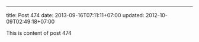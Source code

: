 ---
title: Post 474
date: 2013-09-16T07:11:11+07:00
updated: 2012-10-09T02:49:18+07:00

This is content of post 474